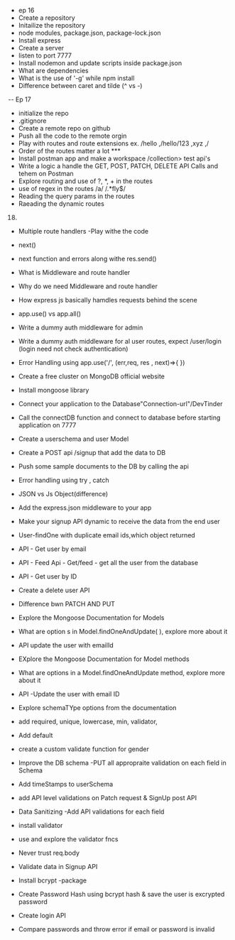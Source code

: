 - ep 16
- Create a repository
- Initailize the repository
- node modules, package.json, package-lock.json
- Install express
- Create a server
- listen to port 7777
- Install nodemon and update scripts inside package.json
- What are dependencies
- What is the use of '-g' while npm install
- Difference between caret and tilde (^ vs -)

-- Ep 17

- initialize the repo
- .gitignore
- Create a remote repo on github
- Push all the code to the remote orgin
- Play with routes and route extensions ex. /hello ,/hello/123 ,xyz ,/
- Order of the routes matter a lot \*\*\*
- Install postman app and make a workspace /collection> test api's
- Write a logic a handle the GET, POST, PATCH, DELETE API Calls and tehem on Postman
- Explore routing and use of ?, \*, + in the routes
- use of regex in the routes /a/ /.\*fly$/
- Reading the query params in the routes
- Raeading the dynamic routes

18.

- Multiple route handlers -Play withe the code
- next()
- next function and errors along withe res.send()
- What is Middleware and route handler
- Why do we need Middleware and route handler
- How express js basically hamdles requests behind the scene
- app.use() vs app.all()
- Write a dummy auth middleware for admin
- Write a dummy auth middleware for al user routes, expect /user/login (login need not check authentication)
- Error Handling using app.use('/', (err,req, res , next)=>{ })

- Create a free cluster on MongoDB official website
- Install mongoose library
- Connect your application to the Database"Connection-url"/DevTinder
- Call the connectDB function and connect to database before starting application on 7777
- Create a userschema and user Model
- Create a POST api /signup that add the data to DB
- Push some sample documents to the DB by calling the api
- Error handling using try , catch

- JSON vs Js Object(difference)
- Add the express.json middleware to your app
- Make your signup API dynamic to receive the data from the end user
- User-findOne with duplicate email ids,which object returned
- API - Get user by email
- API - Feed Api - Get/feed - get all the user from the database
- API - Get user by ID
- Create a delete user API
- Difference bwn PATCH AND PUT
- Explore the Mongoose Documentation for Models
- What are option s in Model.findOneAndUpdate( ), explore more about it
- API update the user with emailId
- EXplore the Mongoose Documentation for Model methods
- What are options in a Model.findOneAndUpdate method, explore more about it
- API -Update the user with email ID

- Explore schemaTYpe options from the documentation
- add required, unique, lowercase, min, validator,
- Add default
- create a custom validate function for gender
- Improve the DB schema -PUT all appropraite validation on each field in Schema
- Add timeStamps to userSchema
- add API level validations on Patch request & SignUp post API
- Data Sanitizing -Add API validations for each field
- install validator
- use and explore the validator fncs
- Never trust req.body

- Validate data in Signup API
- Install bcrypt -package
- Create Password Hash using bcrypt hash & save the user is excrypted password
- Create login API
- Compare passwords and throw error if email or password is invalid
